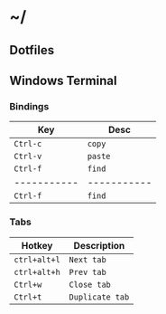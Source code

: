 # ~/
## Dotfiles

## Windows Terminal
### Bindings
|  Key  | Desc |
| ----- | ----------- |
| `Ctrl-c`    | `copy`      |
| `Ctrl-v`    | `paste`     |
| `Ctrl-f`    | `find`      |
| ----------- | ----------- |
| `Ctrl-f`    | `find`      |

### Tabs

|      Hotkey     | Description |
| ------------ | ----------- |
| `ctrl+alt+l` | `Next tab`      |
| `ctrl+alt+h`    | `Prev tab`     |
| `Ctrl+w`    | `Close tab`      |
| `Ctrl+t`    | `Duplicate tab`      |
